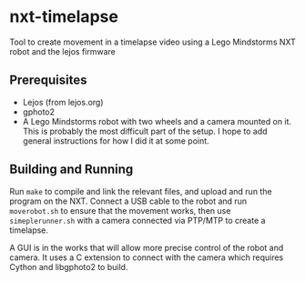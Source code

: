 nxt-timelapse
=============

Tool to create movement in a timelapse video using a Lego Mindstorms NXT robot and the lejos firmware

Prerequisites
-------------

* Lejos (from lejos.org)
* gphoto2
* A Lego Mindstorms robot with two wheels and a camera mounted on it.  This is probably the most difficult part of the setup.  I hope to add general instructions for how I did it at some point.

Building and Running
--------------------

Run `make` to compile and link the relevant files, and upload and run the program on the NXT.  Connect a USB cable to the robot and run `moverobot.sh` to ensure that the movement works, then use `simeplerunner.sh` with a camera connected via PTP/MTP to create a timelapse.

A GUI is in the works that will allow more precise control of the robot and camera.  It uses a C extension to connect with the camera which requires Cython and libgphoto2 to build.
